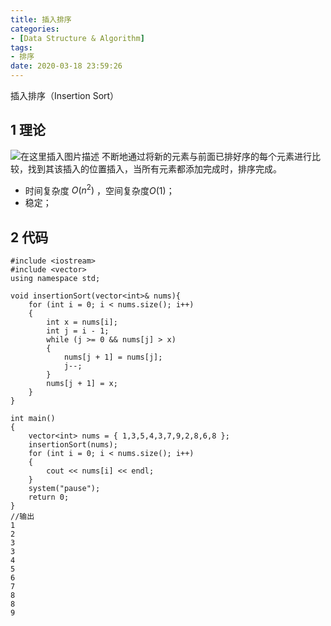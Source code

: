 ```yaml
---
title: 插入排序
categories:
- [Data Structure & Algorithm]
tags:
- 排序
date: 2020-03-18 23:59:26
---
```


插入排序（Insertion Sort）
<!--more-->
## 1 理论
![在这里插入图片描述](https://img-blog.csdnimg.cn/20190611152456532.jpg?x-oss-process=image/watermark,type_ZmFuZ3poZW5naGVpdGk,shadow_10,text_aHR0cHM6Ly9ibG9nLmNzZG4ubmV0L3FxXzI0MzA5OTgx,size_16,color_FFFFFF,t_70)
不断地通过将新的元素与前面已排好序的每个元素进行比较，找到其该插入的位置插入，当所有元素都添加完成时，排序完成。
- 时间复杂度 $O(n^2)$ ，空间复杂度$O(1)$；
- 稳定；
## 2 代码
```
#include <iostream>
#include <vector>
using namespace std;

void insertionSort(vector<int>& nums){
	for (int i = 0; i < nums.size(); i++)
	{
		int x = nums[i];
		int j = i - 1;
		while (j >= 0 && nums[j] > x)
		{
			nums[j + 1] = nums[j];
			j--;
		}
		nums[j + 1] = x;
	}
}

int main()
{
	vector<int> nums = { 1,3,5,4,3,7,9,2,8,6,8 };
	insertionSort(nums);
	for (int i = 0; i < nums.size(); i++)
	{
		cout << nums[i] << endl;
	}
	system("pause");
    return 0;
}
//输出
1
2
3
3
4
5
6
7
8
8
9
```